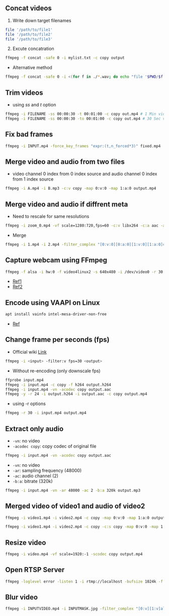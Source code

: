 

## Concat videos

1. Write down target filenames

```bash
file '/path/to/file1'
file '/path/to/file2'
file '/path/to/file3'
```

2. Excute concatration

```bash
ffmpeg -f concat -safe 0 -i mylist.txt -c copy output
```

- Alternative method

```bash
ffmpeg -f concat -safe 0 -i <(for f in ./*.wav; do echo "file '$PWD/$f'"; done) -c copy output.wav
```

## Trim videos

- using *ss* and *t* option
```bash
ffmpeg -i FILENAME -ss 00:00:30 -t 00:01:00 -c copy out.mp4 # 1 Min video
ffmpeg -i FILENAME -ss 00:00:30 -to 00:01:00 -c copy out.mp4 # 30 Sec video
```

## Fix bad frames
```bash
ffmpeg -i INPUT.mp4 -force_key_frames "expr:(t,n_forced*3)" fixed.mp4
```

## Merge video and audio from two files
- video channel 0 index from 0 index source and audio channel 0 index from 1 index source
```bash
ffmpeg -i A.mp4 -i B.mp3 -c:v copy -map 0:v:0 -map 1:a:0 output.mp4
```

## Merge video and audio if diffrent meta
- Need to rescale for same resolutions
```bash
ffmpeg -i zoom_0.mp4 -vf scale=1280:720,fps=60 -c:v libx264 -c:a aac -ac 2 -b:a 158k o.mp4
```
- Merge
```bash
ffmpeg -i 1.mp4 -i 2.mp4 -filter_complex "[0:v:0][0:a:0][1:v:0][1:a:0]concat=n=2:v=1:a=1[outv][outa]" -map "[outv]" -map "[outa]" merged.mp4
```

## Capture webcam using FFmpeg

```bash
ffmpeg -f alsa -i hw:0 -f video4linux2 -s 640x480 -i /dev/video0 -r 30 -b:v 5000k -f matroska - | mpv --demuxer=mkv /dev/stdin
```

- [Ref1](https://unix.stackexchange.com/questions/2302/can-i-pipe-dev-video-over-ssh)
- [Ref2](https://unix.stackexchange.com/questions/116919/redirect-sound-microphone-via-ssh-how-to-telephone-via-ssh/116921#116921)

## Encode using VAAPI on Linux

```bash
apt install vainfo intel-mesa-driver-non-free
```

- [Ref](https://wiki.debian.org/HardwareVideoAcceleration#VA-API)

## Change frame per seconds (fps)

- Official wiki [Link](https://trac.ffmpeg.org/wiki/ChangingFrameRate)
```bash
ffmpeg -i <input> -filter:v fps=30 <output>
```

- Without re-encoding (only downscale fps)
```bash
ffprobe input.mp4
ffmpeg -i input.mp4 -c copy -f h264 output.h264
ffmpeg -i input.mp4 -vn -acodec copy output.aac
ffmpeg -y -r 24 -i output.h264 -i output.aac -c copy output.mp4
```

- using -r options
```bash
ffmpeg -r 30 -i input.mp4 output.mp4
```

## Extract only audio

- `-vn`: no video
- `-acodec copy`: copy codec of original file
```bash
ffmpeg -i input.mp4 -vn -acodec copy output.aac
```

- `-vn`: no video
- `-ar`: sampling frequency (48000)
- `-ac`: audio channel (2)
- `-b:a`: bitrate (320k)
```bash
ffmpeg -i input.mp4 -vn -ar 48000 -ac 2 -b:a 320k output.mp3
```

## Merged video of video1 and audio of video2

```bash
ffmpeg -i video1.mp4 -i video2.mp4 -c copy -map 0:v:0 -map 1:a:0 output.mp4
```

```bash
ffmpeg -i video1.mp4 -i video2.mp4 -c copy -c:s copy -map 0:v:0 -map 1:a:0 -map 0:s:0 output.mp4
```


## Resize video

```bash
ffmpeg -i video.mp4 -vf scale=1920:-1 -scodec copy output.mp4
```

## Open RTSP Server

```bash
ffmpeg -loglevel error -listen 1 -i rtmp://localhost -bufsize 1024k -f matroska - | mpv --demuxer=mkv /dev/stdin
```

## Blur video

```bash
ffmpeg -i INPUTVIDEO.mp4 -i INPUTMASK.jpg -filter_complex "[0:v][1:v]alphamerge,boxblur=50[alf];[0:v][alf]overlay[v]" -map "[v]" -map 0:a -map 0:s -c:v libx264 -c:a copy -c:s copy OUTPUTVIDEO.mp4;
```
